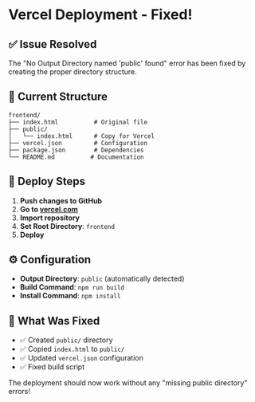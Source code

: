 # Vercel Deployment - Fixed!

## ✅ Issue Resolved
The "No Output Directory named 'public' found" error has been fixed by creating the proper directory structure.

## 📁 Current Structure
```
frontend/
├── index.html          # Original file
├── public/
│   └── index.html      # Copy for Vercel
├── vercel.json         # Configuration
├── package.json        # Dependencies
└── README.md          # Documentation
```

## 🚀 Deploy Steps

1. **Push changes to GitHub**
2. **Go to [vercel.com](https://vercel.com)**
3. **Import repository**
4. **Set Root Directory**: `frontend`
5. **Deploy**

## ⚙️ Configuration
- **Output Directory**: `public` (automatically detected)
- **Build Command**: `npm run build`
- **Install Command**: `npm install`

## 🔧 What Was Fixed
- ✅ Created `public/` directory
- ✅ Copied `index.html` to `public/`
- ✅ Updated `vercel.json` configuration
- ✅ Fixed build script

The deployment should now work without any "missing public directory" errors!
